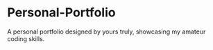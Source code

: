 # Personal-Portfolio
A personal portfolio designed by yours truly, showcasing my amateur coding skills.

